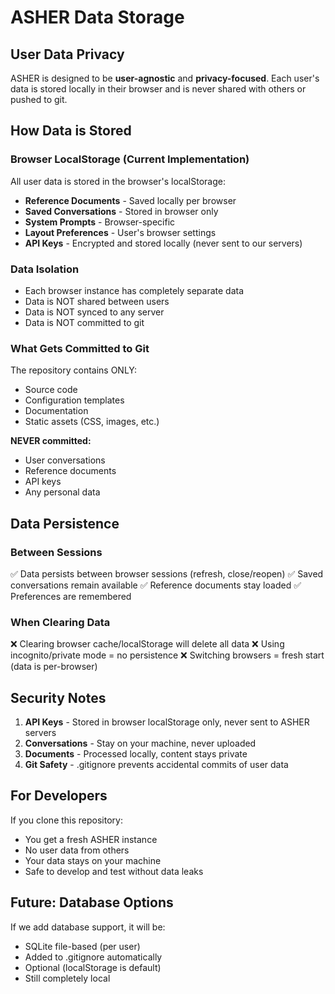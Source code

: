 # ASHER Data Storage

## User Data Privacy

ASHER is designed to be **user-agnostic** and **privacy-focused**. Each user's data is stored locally in their browser and is never shared with others or pushed to git.

## How Data is Stored

### Browser LocalStorage (Current Implementation)
All user data is stored in the browser's localStorage:

- **Reference Documents** - Saved locally per browser
- **Saved Conversations** - Stored in browser only
- **System Prompts** - Browser-specific
- **Layout Preferences** - User's browser settings
- **API Keys** - Encrypted and stored locally (never sent to our servers)

### Data Isolation
- Each browser instance has completely separate data
- Data is NOT shared between users
- Data is NOT synced to any server
- Data is NOT committed to git

### What Gets Committed to Git
The repository contains ONLY:
- Source code
- Configuration templates
- Documentation
- Static assets (CSS, images, etc.)

**NEVER committed:**
- User conversations
- Reference documents
- API keys
- Any personal data

## Data Persistence

### Between Sessions
✅ Data persists between browser sessions (refresh, close/reopen)
✅ Saved conversations remain available
✅ Reference documents stay loaded
✅ Preferences are remembered

### When Clearing Data
❌ Clearing browser cache/localStorage will delete all data
❌ Using incognito/private mode = no persistence
❌ Switching browsers = fresh start (data is per-browser)

## Security Notes

1. **API Keys** - Stored in browser localStorage only, never sent to ASHER servers
2. **Conversations** - Stay on your machine, never uploaded
3. **Documents** - Processed locally, content stays private
4. **Git Safety** - .gitignore prevents accidental commits of user data

## For Developers

If you clone this repository:
- You get a fresh ASHER instance
- No user data from others
- Your data stays on your machine
- Safe to develop and test without data leaks

## Future: Database Options

If we add database support, it will be:
- SQLite file-based (per user)
- Added to .gitignore automatically
- Optional (localStorage is default)
- Still completely local
